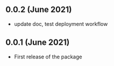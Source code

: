 ## 0.0.2 (June 2021)
- update doc, test deployment workflow

## 0.0.1 (June 2021)
- First release of the package